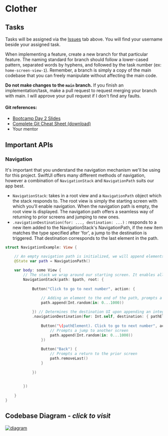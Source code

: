 # Clother

## Tasks
Tasks will be assigned via the [Issues](https://github.com/azooz2003-bit/ClotherApp/issues) tab above. You will find your username beside your assigned task.

When implementing a feature, create a new branch for that particular feature. The naming standard for branch should follow a lower-cased pattern, separated words by hyphens, and followed by the task number (ex: `home-screen-view-1`).
Remember, a branch is simply a copy of the main codebase that you can freely manipulate without affecting the main code. 

**Do not make changes to the `main` branch.** If you finish an implementation/task, make a pull request to request merging your branch with main. I will approve your pull request if I don't find any faults.

#### Git references:
- [Bootcamp Day 2 Slides](https://file.notion.so/f/f/cac72556-53f5-45c8-92b0-965dabb6f4d1/767c936c-a374-40d9-a090-f2b3e414de0f/iOS_Bootcamp_Week_1_Day_2.pdf?id=62d222ae-6d44-4a1e-86b2-89b92760b065&table=block&spaceId=cac72556-53f5-45c8-92b0-965dabb6f4d1&expirationTimestamp=1712383200000&signature=aatV108an8u-Qy8nT5D0rnQuCYOFs1JO1_jjY20bJdw&downloadName=iOS_Bootcamp_Week_1_Day_2.pdf)
- [Complete Git Cheat Sheet (download)](https://wac-cdn.atlassian.com/dam/jcr:e7e22f25-bba2-4ef1-a197-53f46b6df4a5/SWTM-2088_Atlassian-Git-Cheatsheet.pdf?cdnVersion=1538)
- Your mentor

## Important APIs

### Navigation
It's important that you understand the navigation mechanism we'll be using for this project. SwiftUI offers many different methods of navigation, however a combination of `NavigationStack` and `NavigationPath` suits our app best.

- `NavigationStack`: takes in a root view and a `NavigationPath` object which the stack responds to. The root view is simply the starting screen with which you'll enable navigation. When the navigation path is empty, the root view is displayed. The navigation path offers a seamless way of returning to prior screens and jumping to new ones.
- `.navigationDestination(for: ..., destination: ...)` : responds to a new item added to the NavigationStack's NavigationPath, if the new item matches the type specified after 'for', a jump to the destination is triggered. That destination corresponds to the last element in the path.

```swift
struct NavigationExample: View {

    // An empty navigation path is initialized, we will append elements as we want to move to new screens, and pop elements whenever we want to backtrack
    @State var path = NavigationPath()
    
    var body: some View {
        // The stack we wrap around our starting screen. It enables all the necessary interactions for navigation.
        NavigationStack(path: $path, root: {
            
            Button("Click to go to next number", action: {

                // Adding an element to the end of the path, prompts a jump to a new screen
                path.append(Int.random(in: 0...1000))
                
            }) // Determines the destination UI upon appending an integer to the path, as indicated by 'for: Int.self'
            .navigationDestination(for: Int.self, destination: { pathElement in
                
                Button("\(pathElement). Click to go to next number", action: {
                    // Prompts a jump to another screen
                    path.append(Int.random(in: 0...1000))
                })
                
                Button("Back") {
                    // Prompts a return to the prior screen
                    path.removeLast()
                }
                
            })
            
            
        })
        
    }
}
```

## Codebase Diagram - *click to visit*
[![diagram](https://github.com/azooz2003-bit/ClotherApp/assets/67667005/1543eff5-9510-4893-b653-48eb378f6352 'a diagram')](https://app.diagrams.net/#G1qLBkZTP4UnzELIIeCISMf3nUIK6pMGCs#%7B%22pageId%22%3A%22C5RBs43oDa-KdzZeNtuy%22%7D)

